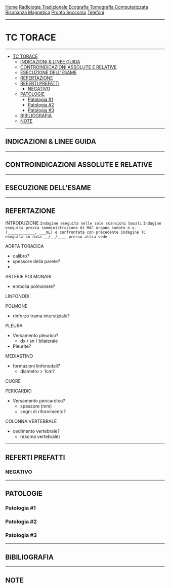 <div class="topnav">
  <a href="https://sl-rad.github.io/SL-Rad-Vademecum">Home</a>
  <a href="https://sl-rad.github.io/SL-Rad-Vademecum/radiologia_tradizionale.html">Radiologia Tradizionale</a>
  <a href="https://sl-rad.github.io/SL-Rad-Vademecum/ecografia.html">Ecografia</a>
  <a href="https://sl-rad.github.io/SL-Rad-Vademecum/tomografia_computerizzata.html">Tomografia Computerizzata</a>
  <a href="https://sl-rad.github.io/SL-Rad-Vademecum/risonanza_magnetica.html">Risonanza Magnetica</a>
  <a href="https://sl-rad.github.io/SL-Rad-Vademecum/pronto_soccorso.html">Pronto Soccorso</a>
  <a href="https://sl-rad.github.io/SL-Rad-Vademecum/contatti.html">Telefoni</a>
</div>

- - -

# TC TORACE

- - -

- [TC TORACE](#tc-torace)
	- [INDICAZIONI & LINEE GUIDA](#indicazioni--linee-guida)
	- [CONTROINDICAZIONI ASSOLUTE E RELATIVE](#controindicazioni-assolute-e-relative)
	- [ESECUZIONE DELL'ESAME](#esecuzione-dellesame)
	- [REFERTAZIONE](#refertazione)
	- [REFERTI PREFATTI](#referti-prefatti)
		- [NEGATIVO](#negativo)
	- [PATOLOGIE](#patologie)
		- [Patologia #1](#patologia-1)
		- [Patologia #2](#patologia-2)
		- [Patologia #3](#patologia-3)
	- [BIBILIOGRAFIA](#bibiliografia)
	- [NOTE](#note)

- - -

## INDICAZIONI & LINEE GUIDA

---

## CONTROINDICAZIONI ASSOLUTE E RELATIVE

---

## ESECUZIONE DELL'ESAME

---

## REFERTAZIONE

INTRODUZIONE
`Indagine eseguita nelle sole scansioni basali`
`Indagine eseguita previa somministrazione di MdC organo iodato e.v. (____________, ___mL) e confrontata con precedente indagine TC eseguita in data __/__/____ presso altra sede`

AORTA TORACICA
- calibro?
- spessore della parete?
- 

ARTERIE POLMONARI
- embolia polmonare?

LINFONODI

POLMONE
- rinforzo trama interstiziale?

PLEURA
- Versamento pleurico?
  - dx / sn / bilaterale
- Pleurite?

MEDIASTINO
- formazioni linfonodali?
  - diametro > 1cm?

CUORE

PERICARDIO
- Versamento pericardico?
  - spessore (mm)
  - segni di rifornimento?

COLONNA VERTEBRALE
- cedimento vertebrale?
  - n(soma vertebrale)




---

## REFERTI PREFATTI

### NEGATIVO

---

## PATOLOGIE

### Patologia #1
### Patologia #2
### Patologia #3

---

## BIBILIOGRAFIA

---

## NOTE



